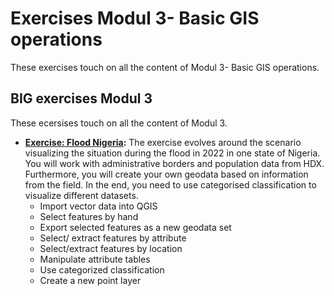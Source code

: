 # Exercises Modul 3- Basic GIS operations

These exercises touch on all the content of Modul 3- Basic GIS operations.  

## BIG exercises Modul 3

These ecersises touch on all the content of Modul 3. 

* __[Exercise: Flood Nigeria](/content/Modul_3/en_qgis_modul_3_ex1.md):__ The exercise evolves around the scenario visualizing the situation during the flood in 2022 in one state of  Nigeria. You will work with administrative borders and population data from HDX.  Furthermore, you will create your own geodata based on information from the field. In the end, you need to use categorised classification to visualize different datasets.
    * Import vector data into QGIS
    * Select features by hand
    * Export selected features as a new geodata set
    * Select/ extract features by attribute
    * Select/extract features  by location
    * Manipulate attribute tables
    * Use categorized classification
    * Create a new point layer




